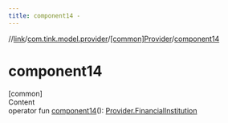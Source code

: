 ```yaml
---
title: component14 -
---
```

//[link](../../index.md)/[com.tink.model.provider](../index.md)/[[common]Provider](index.md)/[component14](component14.md)



# component14  
[common]  
Content  
operator fun [component14](component14.md)(): [Provider.FinancialInstitution](-financial-institution/index.md)  



